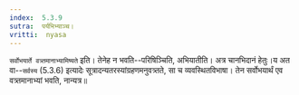 ```yaml
---
index:  5.3.9
sutra:  पर्यभिभ्याञ्च।
vritti:  nyasa
---
```


`सर्वोभयार्ते वत्र्तमानाभ्यामिष्यते` इति। तेनेह न भवति--परिषिञ्चिति, अभियातीति। अत्र चानभिदानं हेतुः।य अत वा--`सर्वस्य` (5.3.6) इत्यादेः सूत्रादन्यतरस्यांग्रहणमनुवत्र्तते, सा च व्यवस्थितविभाषा। तेन सर्वोभयार्थं एव वत्र्तमानाभ्यां भवति, नान्यत्र॥
